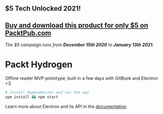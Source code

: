 ## $5 Tech Unlocked 2021!
[Buy and download this product for only $5 on PacktPub.com](https://www.packtpub.com/)
-----
*The $5 campaign         runs from __December 15th 2020__ to __January 13th 2021.__*

# Packt Hydrogen

Offline reader MVP prototype; built in a few days with GitBook and Electron <3.

```bash
# Install dependencies and run the app
npm install && npm start
```

Learn more about Electron and its API in the [documentation](http://electron.atom.io/docs/latest).
